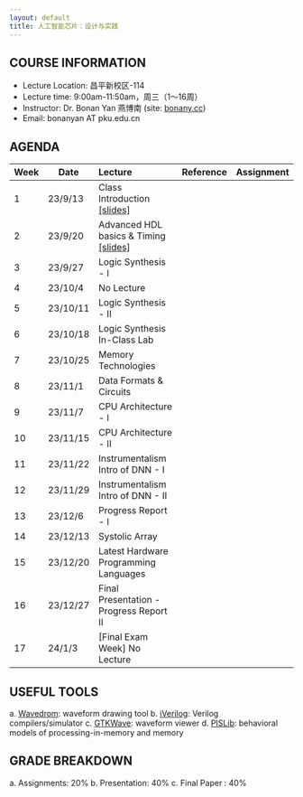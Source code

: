 ```yaml
---
layout: default
title: 人工智能芯片：设计与实践
---
```


## COURSE INFORMATION

- Lecture Location: 昌平新校区-114
- Lecture time:	9:00am-11:50am，周三（1～16周）
- Instructor: Dr. Bonan Yan 燕博南 (site: [bonany.cc](https://bonany.cc))
- Email:	bonanyan AT pku.edu.cn

## AGENDA

| Week | Date     | Lecture                                                                 | Reference | Assignment |
| ---- | -------- | :---------------------------------------------------------------------- | :-------- | ---------- |
| 1    | 23/9/13  | Class Introduction [\[slides\]](/assets/lec/Lec1_intro.pdf)             |           |            |
| 2    | 23/9/20  | Advanced HDL basics & Timing [\[slides\]](/assets/lec/Lec2_verilog.pdf) |           |            |
| 3    | 23/9/27  | Logic Synthesis - I                                                     |           |            |
| 4    | 23/10/4  | No Lecture                                                              |           |            |
| 5    | 23/10/11 | Logic Synthesis - II                                                    |           |            |
| 6    | 23/10/18 | Logic Synthesis In-Class Lab                                            |           |            |
| 7    | 23/10/25 | Memory Technologies                                                     |           |            |
| 8    | 23/11/1  | Data Formats & Circuits                                                 |           |            |
| 9    | 23/11/7  | CPU Architecture - I                                                    |           |            |
| 10   | 23/11/15 | CPU Architecture - II                                                   |           |            |
| 11   | 23/11/22 | Instrumentalism Intro of DNN - I                                        |           |            |
| 12   | 23/11/29 | Instrumentalism Intro of DNN - II                                       |           |            |
| 13   | 23/12/6  | Progress Report - I                                                     |           |            |
| 14   | 23/12/13 | Systolic Array                                                          |           |            |
| 15   | 23/12/20 | Latest Hardware Programming Languages                                   |           |            |
| 16   | 23/12/27 | Final Presentation - Progress Report II                                 |           |            |
| 17   | 24/1/3   | [Final Exam Week] No Lecture                                            |           |            |

## USEFUL TOOLS

a. [Wavedrom](https://wavedrom.com): waveform drawing tool
b. [iVerilog](https://github.com/steveicarus/iverilog): Verilog compilers/simulator
c. [GTKWave](https://gtkwave.sourceforge.net): waveform viewer
d. [PISLib](https://bonany.gitlab.io/pis/): behavioral models of processing-in-memory and memory


## GRADE BREAKDOWN

a. Assignments: 20%
b. Presentation: 40%
c. Final Paper : 40%
